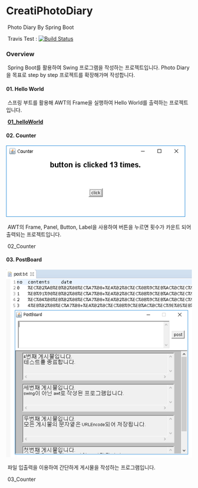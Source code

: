 # CreatiPhotoDiary
​	Photo Diary By Spring Boot

​	Travis Test : [![Build Status](https://travis-ci.org/CreatiCoding/CreatiPhotoDiary.svg?branch=master)](https://travis-ci.org/CreatiCoding/CreatiPhotoDiary)





### Overview

​	Spring Boot를 활용하여 Swing 프로그램을 작성하는 프로젝트입니다. Photo Diary을 목표로 step by step 프로젝트를 확장해가며 작성합니다.





#### 01. Hello World

​	스프링 부트를 활용해 AWT의 Frame을 실행하여 Hello World를 출력하는 프로젝트입니다.

​	**[01_helloWorld](https://github.com/CreatiCoding/CreatiPhotoDiary/wiki/01_helloWorld)**





#### 02. Counter

[![02_Counter_실행화면](https://raw.githubusercontent.com/CreatiCoding/CreatiPhotoDiary/master/02_Counter/images/main.png)](https://github.com/CreatiCoding/CreatiPhotoDiary/tree/master/02_Counter)

​	AWT의 Frame, Panel, Button, Label을 사용하여 버튼을 누르면 횟수가 카운트 되어 출력되는 프로젝트입니다.

​ 02_Counter





#### 03. PostBoard

[![02_Counter_실행화면](https://raw.githubusercontent.com/CreatiCoding/CreatiPhotoDiary/master/03_PostBoard/images/main.PNG)](https://github.com/CreatiCoding/CreatiPhotoDiary/tree/master/03_PostBoard)

​	파일 입출력을 이용하여 간단하게 게시물을 작성하는 프로그램입니다.

​ 03_Counter
